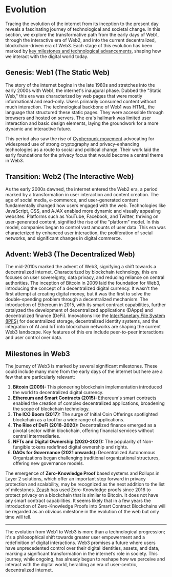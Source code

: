 # Evolution

Tracing the evolution of the internet from its inception to the present day reveals a fascinating journey of technological and societal change. In this section, we explore the transformative path from the early days of Web1, through the interactive era of Web2, and into the current decentralized, blockchain-driven era of Web3. Each stage of this evolution has been marked by [key milestones and technological advancements](01-Intro.md#milestones-in-web3-evolution), shaping how we interact with the digital world today.

## Genesis: Web1 (The Static Web)

The story of the internet begins in the late 1980s and stretches into the early 2000s with Web1, the internet's inaugural phase. Dubbed the "Static Web," this era was characterized by web pages that were mostly informational and read-only. Users primarily consumed content without much interaction. The technological backbone of Web1 was HTML, the language that structured these static pages. They were accessible through browsers and hosted on servers. The era's hallmark was limited user interaction and basic design elements, laying the groundwork for a more dynamic and interactive future.

This period also saw the rise of [Cypherpunk movement](https://nakamotoinstitute.org/cypherpunk-manifesto/) advocating for widespread use of strong cryptography and privacy-enhancing technologies as a route to social and political change. Their work laid the early foundations for the privacy focus that would become a central theme in Web3.

## Transition: Web2 (The Interactive Web)

As the early 2000s dawned, the internet entered the Web2 era, a period marked by a transformation in user interaction and content creation. The age of social media, e-commerce, and user-generated content fundamentally changed how users engaged with the web. Technologies like JavaScript, CSS, and AJAX enabled more dynamic and visually appealing websites. Platforms such as YouTube, Facebook, and Twitter, thriving on user-generated content, signified the rise of the "platform" model. In this model, companies began to control vast amounts of user data. This era was characterized by enhanced user interaction, the proliferation of social networks, and significant changes in digital commerce.

## Advent: Web3 (The Decentralized Web)

The mid-2010s marked the advent of Web3, signifying a shift towards a decentralized internet. Characterized by blockchain technology, this era focuses on user sovereignty, data privacy, and reducing reliance on central authorities. The inception of Bitcoin in 2009 laid the foundation for Web3, introducing the concept of a decentralized digital currency. It wasn't the first attempt at creating digital money, but it was the first to solve the double-spending problem through a decentralized mechanism. The introduction of Ethereum in 2015, with its smart contract capabilities, further catalyzed the development of decentralized applications (DApps) and decentralized finance (DeFi). Innovations like the [InterPlanetary File System (IPFS)](https://ipfs.tech/) for decentralized storage, decentralized identity systems, and the integration of AI and IoT into blockchain networks are shaping the current Web3 landscape. Key features of this era include peer-to-peer interactions and user control over data.

## Milestones in Web3

The journey of Web3 is marked by several significant milestones.  These could include many more from the early days of the internet but here are a few that are particularly relevant:

1. **Bitcoin (2009):** This pioneering blockchain implementation introduced the world to decentralized digital currency.
2. **Ethereum and Smart Contracts (2015):** Ethereum's smart contracts enabled the creation of complex decentralized applications, broadening the scope of blockchain technology.
3. **The ICO Boom (2017):** The surge of Initial Coin Offerings spotlighted blockchain as a tool for a wide range of applications.
4. **The Rise of DeFi (2018-2020):** Decentralized finance emerged as a pivotal sector within blockchain, offering financial services without central intermediaries.
5. **NFTs and Digital Ownership (2020-2021):** The popularity of Non-fungible tokens redefined digital ownership and rights.
6. **DAOs for Governance (2021 onwards):** Decentralized Autonomous Organizations began challenging traditional organizational structures, offering new governance models.

The emergence of **Zero-Knowledge Proof** based systems and Rollups in Layer 2 solutions, which offer an important step forward in privacy protection and scalability, may be recognized as the next addition to the list of milestones. [Zcash](https://z.cash) has used Zero-Knowledge proofs since 2016 to protect privacy on a blockchain that is similar to Bitcoin. It does not have any smart contract capabilities. It seems likely that in a few years the introduction of Zero-Knowledge Proofs into Smart Contract Blockchains will be regarded as an obvious milestone in the evolution of the web but only time will tell.

***

The evolution from Web1 to Web3 is more than a technological progression; it's a philosophical shift towards greater user empowerment and a redefinition of digital interactions. Web3 promises a future where users have unprecedented control over their digital identities, assets, and data, marking a significant transformation in the internet’s role in society. This journey, while ongoing, has already begun to reshape how we perceive and interact with the digital world, heralding an era of user-centric, decentralized internet.

